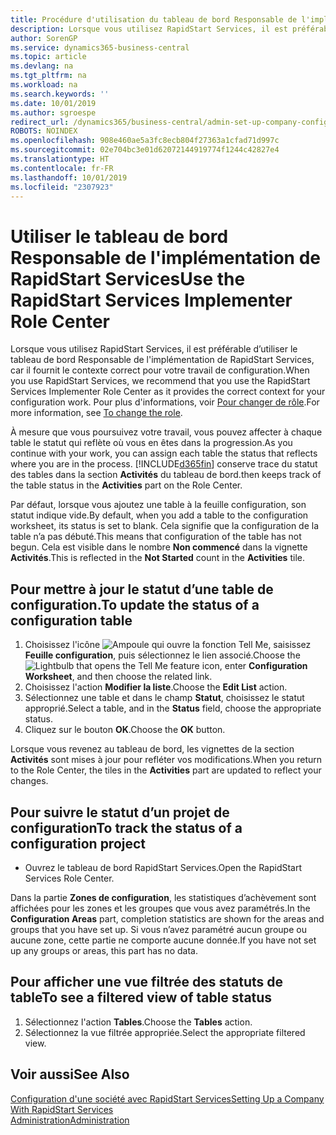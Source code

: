 ```yaml
---
title: Procédure d'utilisation du tableau de bord Responsable de l'implémentation de RapidStart Services | Microsoft Docs
description: Lorsque vous utilisez RapidStart Services, il est préférable de suivre votre travail et d’utiliser le tableau de bord Responsable de l'implémentation de RapidStart Services, car il fournit le contexte correct pour votre travail de configuration.
author: SorenGP
ms.service: dynamics365-business-central
ms.topic: article
ms.devlang: na
ms.tgt_pltfrm: na
ms.workload: na
ms.search.keywords: ''
ms.date: 10/01/2019
ms.author: sgroespe
redirect_url: /dynamics365/business-central/admin-set-up-company-configuration
ROBOTS: NOINDEX
ms.openlocfilehash: 908e460ae5a3fc8ecb804f27363a1cfad71d997c
ms.sourcegitcommit: 02e704bc3e01d62072144919774f1244c42827e4
ms.translationtype: HT
ms.contentlocale: fr-FR
ms.lasthandoff: 10/01/2019
ms.locfileid: "2307923"
---
```

# <a name="use-the-rapidstart-services-implementer-role-center"></a><span data-ttu-id="c200e-103">Utiliser le tableau de bord Responsable de l'implémentation de RapidStart Services</span><span class="sxs-lookup"><span data-stu-id="c200e-103">Use the RapidStart Services Implementer Role Center</span></span>
<span data-ttu-id="c200e-104">Lorsque vous utilisez RapidStart Services, il est préférable d’utiliser le tableau de bord Responsable de l'implémentation de RapidStart Services, car il fournit le contexte correct pour votre travail de configuration.</span><span class="sxs-lookup"><span data-stu-id="c200e-104">When you use RapidStart Services, we recommend that you use the RapidStart Services Implementer Role Center as it provides the correct context for your configuration work.</span></span> <span data-ttu-id="c200e-105">Pour plus d'informations, voir [Pour changer de rôle](ui-change-basic-settings.md#to-change-the-role).</span><span class="sxs-lookup"><span data-stu-id="c200e-105">For more information, see [To change the role](ui-change-basic-settings.md#to-change-the-role).</span></span>

<span data-ttu-id="c200e-106">À mesure que vous poursuivez votre travail, vous pouvez affecter à chaque table le statut qui reflète où vous en êtes dans la progression.</span><span class="sxs-lookup"><span data-stu-id="c200e-106">As you continue with your work, you can assign each table the status that reflects where you are in the process.</span></span> [!INCLUDE[d365fin](includes/d365fin_md.md)] <span data-ttu-id="c200e-107">conserve trace du statut des tables dans la section **Activités** du tableau de bord.</span><span class="sxs-lookup"><span data-stu-id="c200e-107">then keeps track of the table status in the **Activities** part on the Role Center.</span></span>  

<span data-ttu-id="c200e-108">Par défaut, lorsque vous ajoutez une table à la feuille configuration, son statut indique vide.</span><span class="sxs-lookup"><span data-stu-id="c200e-108">By default, when you add a table to the configuration worksheet, its status is set to blank.</span></span> <span data-ttu-id="c200e-109">Cela signifie que la configuration de la table n’a pas débuté.</span><span class="sxs-lookup"><span data-stu-id="c200e-109">This means that configuration of the table has not begun.</span></span> <span data-ttu-id="c200e-110">Cela est visible dans le nombre **Non commencé** dans la vignette **Activités**.</span><span class="sxs-lookup"><span data-stu-id="c200e-110">This is reflected in the **Not Started** count in the **Activities** tile.</span></span>  

## <a name="to-update-the-status-of-a-configuration-table"></a><span data-ttu-id="c200e-111">Pour mettre à jour le statut d’une table de configuration.</span><span class="sxs-lookup"><span data-stu-id="c200e-111">To update the status of a configuration table</span></span>  
1.  <span data-ttu-id="c200e-112">Choisissez l'icône ![Ampoule qui ouvre la fonction Tell Me](media/ui-search/search_small.png "Dites-moi ce que vous voulez faire"), saisissez **Feuille configuration**, puis sélectionnez le lien associé.</span><span class="sxs-lookup"><span data-stu-id="c200e-112">Choose the ![Lightbulb that opens the Tell Me feature](media/ui-search/search_small.png "Tell me what you want to do") icon, enter **Configuration Worksheet**, and then choose the related link.</span></span>  
2.  <span data-ttu-id="c200e-113">Choisissez l'action **Modifier la liste**.</span><span class="sxs-lookup"><span data-stu-id="c200e-113">Choose the **Edit List** action.</span></span>  
3.  <span data-ttu-id="c200e-114">Sélectionnez une table et dans le champ **Statut**, choisissez le statut approprié.</span><span class="sxs-lookup"><span data-stu-id="c200e-114">Select a table, and in the **Status** field, choose the appropriate status.</span></span>  
4.  <span data-ttu-id="c200e-115">Cliquez sur le bouton **OK**.</span><span class="sxs-lookup"><span data-stu-id="c200e-115">Choose the **OK** button.</span></span>  

<span data-ttu-id="c200e-116">Lorsque vous revenez au tableau de bord, les vignettes de la section **Activités** sont mises à jour pour refléter vos modifications.</span><span class="sxs-lookup"><span data-stu-id="c200e-116">When you return to the Role Center, the tiles in the **Activities** part are updated to reflect your changes.</span></span>  

## <a name="to-track-the-status-of-a-configuration-project"></a><span data-ttu-id="c200e-117">Pour suivre le statut d’un projet de configuration</span><span class="sxs-lookup"><span data-stu-id="c200e-117">To track the status of a configuration project</span></span>  
- <span data-ttu-id="c200e-118">Ouvrez le tableau de bord RapidStart Services.</span><span class="sxs-lookup"><span data-stu-id="c200e-118">Open the RapidStart Services Role Center.</span></span>  

<span data-ttu-id="c200e-119">Dans la partie **Zones de configuration**, les statistiques d’achèvement sont affichées pour les zones et les groupes que vous avez paramétrés.</span><span class="sxs-lookup"><span data-stu-id="c200e-119">In the **Configuration Areas** part, completion statistics are shown for the areas and groups that you have set up.</span></span> <span data-ttu-id="c200e-120">Si vous n’avez paramétré aucun groupe ou aucune zone, cette partie ne comporte aucune donnée.</span><span class="sxs-lookup"><span data-stu-id="c200e-120">If you have not set up any groups or areas, this part has no data.</span></span>  

## <a name="to-see-a-filtered-view-of-table-status"></a><span data-ttu-id="c200e-121">Pour afficher une vue filtrée des statuts de table</span><span class="sxs-lookup"><span data-stu-id="c200e-121">To see a filtered view of table status</span></span>  
1. <span data-ttu-id="c200e-122">Sélectionnez l'action **Tables**.</span><span class="sxs-lookup"><span data-stu-id="c200e-122">Choose the **Tables** action.</span></span>  
2. <span data-ttu-id="c200e-123">Sélectionnez la vue filtrée appropriée.</span><span class="sxs-lookup"><span data-stu-id="c200e-123">Select the appropriate filtered view.</span></span>  

## <a name="see-also"></a><span data-ttu-id="c200e-124">Voir aussi</span><span class="sxs-lookup"><span data-stu-id="c200e-124">See Also</span></span>  
[<span data-ttu-id="c200e-125">Configuration d'une société avec RapidStart Services</span><span class="sxs-lookup"><span data-stu-id="c200e-125">Setting Up a Company With RapidStart Services</span></span>](admin-set-up-a-company-with-rapidstart.md)  
[<span data-ttu-id="c200e-126">Administration</span><span class="sxs-lookup"><span data-stu-id="c200e-126">Administration</span></span>](admin-setup-and-administration.md)
